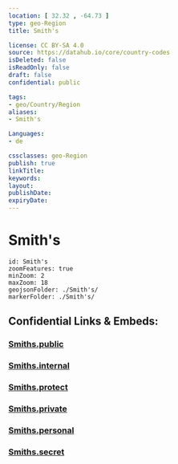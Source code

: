 ```yaml
---
location: [ 32.32 , -64.73 ] 
type: geo-Region
title: Smith's

license: CC BY-SA 4.0
source: https://datahub.io/core/country-codes
isDeleted: false
isReadOnly: false
draft: false
confidential: public

tags:
- geo/Country/Region
aliases:
- Smith's

Languages:
- de

cssclasses: geo-Region
publish: true
linkTitle: 
keywords: 
layout: 
publishDate: 
expiryDate: 
---
```


# Smith's

```leaflet
id: Smith's
zoomFeatures: true 
minZoom: 2 
maxZoom: 18
geojsonFolder: ./Smith's/
markerFolder: ./Smith's/
```


## Confidential Links & Embeds: 

### [Smiths.public](/_public/\Earth\Continent\America~Caribbean\Bermuda\CountiesSmiths.public.md) 

### [Smiths.internal](/_internal/\Earth\Continent\America~Caribbean\Bermuda\CountiesSmiths.internal.md) 

### [Smiths.protect](/_protect/\Earth\Continent\America~Caribbean\Bermuda\CountiesSmiths.protect.md) 

### [Smiths.private](/_private/\Earth\Continent\America~Caribbean\Bermuda\CountiesSmiths.private.md) 

### [Smiths.personal](/_personal/\Earth\Continent\America~Caribbean\Bermuda\CountiesSmiths.personal.md) 

### [Smiths.secret](/_secret/\Earth\Continent\America~Caribbean\Bermuda\CountiesSmiths.secret.md)


